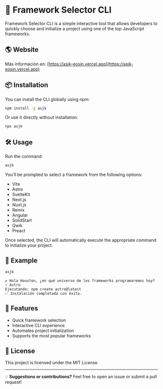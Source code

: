 # 🚀 Framework Selector CLI

Framework Selector CLI is a simple interactive tool that allows developers to quickly choose and initialize a project using one of the top JavaScript frameworks.

## 🌎 Website

Más información en: [https://asjk-eosin.vercel.app](https://asjk-eosin.vercel.app)

## 📦 Installation

You can install the CLI globally using npm:

```sh
npm install -g asjk
```

Or use it directly without installation:

```sh
npx asjk
```

## 🛠 Usage

Run the command:

```sh
asjk
```

You'll be prompted to select a framework from the following options:

- Vite
- Astro
- SvelteKit
- Next.js
- Nuxt.js
- Remix
- Angular
- SolidStart
- Qwik
- Preact

Once selected, the CLI will automatically execute the appropriate command to initialize your project.

## 📜 Example

```sh
asjk
```

```
✔ Hola Houston, ¿en qué universo de los frameworks programaremos hoy? › Astro
Ejecutando: npm create astro@latest
✅ Instalación completada con éxito.
```

## 🚀 Features

- Quick framework selection
- Interactive CLI experience
- Automates project initialization
- Supports the most popular frameworks

## 📄 License

This project is licensed under the MIT License.

---

💡 **Suggestions or contributions?** Feel free to open an issue or submit a pull request!

